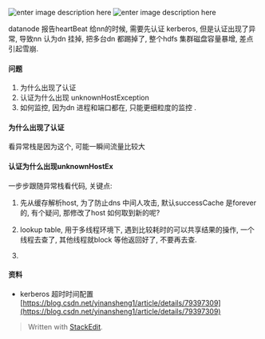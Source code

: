 
![enter image description here](https://drive.google.com/uc?id=1qSuwj042SNRrOlz6P39Yif_Ysd9-1YOE)
![enter image description here](https://drive.google.com/uc?id=15ks42HSeesB5DtYTAlIAKjDgyw7fDBZB)

datanode 报告heartBeat 给nn的时候, 需要先认证 kerberos, 但是认证出现了异常, 导致nn 认为dn 挂掉, 把多台dn 都踢掉了, 整个hdfs 集群磁盘容量暴增, 差点引起雪崩. 

#### 问题
1. 为什么出现了认证
2. 认证为什么出现 unknownHostException
3. 如何监控, 因为dn 进程和端口都在, 只能更细粒度的监控 .

#### 为什么出现了认证
看异常栈是因为这个, 可能一瞬间流量比较大

#### 认证为什么出现unknownHostEx
一步步跟随异常栈看代码, 关键点:
 1. 先从缓存解析host, 为了防止dns 中间人攻击, 默认successCache 是forever 的, 有个疑问, 那修改了host 如何取到新的呢? 

2. lookup table, 用于多线程环境下, 遇到比较耗时的可以共享结果的操作, 一个线程去查了, 其他线程就block 等他返回好了, 不要再去查. 

3. 


#### 资料
* kerberos  超时时间配置
[https://blog.csdn.net/yinansheng1/article/details/79397309](https://blog.csdn.net/yinansheng1/article/details/79397309)


> Written with [StackEdit](https://stackedit.io/).
<!--stackedit_data:
eyJoaXN0b3J5IjpbLTg0MDg4NzgwNSw3MzA5OTgxMTZdfQ==
-->